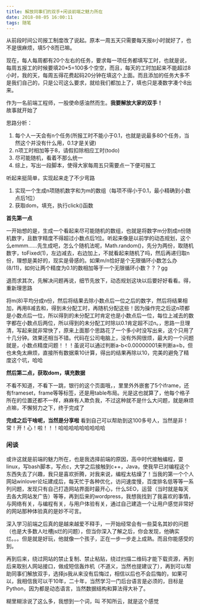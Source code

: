 ```yaml
---
title: 解放同事们的双手+闲谈前端之魅力所在
date: 2018-08-05 16:00:11
tags: 随笔
---
```

从前段时间公司报工制度改了说起。原本一周五天只需要每天报`8`小时就好了，也不是很麻烦，填5个8而已嘛。  

现在，每人每周都有20个左右的任务，要求每一项任务都填写工时，也就是说，每周五报工的时候要填20*5=100多个空空，而且，每天的工时加起来不能超过8小时，我的天，每周五得花费起码20分钟在填这个上面。而且添加的任务大多不是我们自己的，只是公司这么要求，就给我们都加上了，填也只是凑数字凑个8出来。  

作为一名前端工程师，一股使命感油然而生。**我要解放大家的双手！**  
故事就开始了
<!--more-->
思路分析：
1. 每个人一天会有n个任务(所报工时不能小于0.1，也就是说最多80个任务，当然这个并没有什么用，0.1才是关键)
2. n项工时相加等于8，请假扣除相应工时(todo)
3. 尽可能随机，看着不那么统一
4. 综上，写出一段脚本，使得大家每周五只需要点一下便可报工

听起来挺简单，实现起来走了不少弯路  
1. 实现一个生成n项随机数字和为m的数组（每项不得小于0.1，最小精确到小数点后1位）
2. 获取dom，填充，执行click()函数


**首先第一点**

一开始想的是，生成一个看起来尽可能随机的数组，也就是将数字m分割成n份随机数字，且数字精度不得超过小数点后1位。听起来像是以前学的动态规划，这个么emmm......先生成吧，怎么个随机法呢，Math.random()，先分为两份，取随机数字，toFixed(1)，左边减去，右边加上，不就看起来随机了吗，然后再递归取n份，理想是美好的，现实是骨感的。如果m/n恰好是个无限循环小数怎么办(8/11)，如何让两个精度为0.1的数相加等于一个无限循环小数？？？gg  

退而求其次，先解决问题再说，细节先放下，动态规划这块以后要好好看看。得，重新理思路

将m(8)平均分成n份，然后将结果去除小数点后一位之后的数字，然后将结果相加，再用8减去和，得到未分配工时，再随机分配这些！因为操作完之后这n项都是小数点后一位，所以得到的未分配工时肯定也是小数点后一位，每位上减去的数字都在小数点后两位，所以得到的未分配工时除以0.1肯定超不过n。，思路一旦理清，写起来就非常快了，原来上面那个思路花了一个多小时没写出来，这个只用了十几分钟。效果还相当不错。代码在公司电脑上，没有外网很烦，最大的一个问题就是，小数点精度问题！！！虽说可以通过判断a-b<0.00000001来判断a=b，但也未免太麻烦，直接所有数据乘10计算，得出的结果再除以10，完美的避免了精度这个坑，哈哈

**然后第二点，获取dom，填充数据**

不看不知道，不看下一跳，银行的这个页面哦，，里里外外嵌套了5个iframe，还有frameset，frame等等标签，还是用table布局。光是这也就算了，他每个格子所在的位置还都不一样，麻麻有人欺负我，不过这种就不是什么大问题，就是麻烦点嘛，不懈努力之下，终于完成了

**完成之后干啥呢，当然是分享啦**
看到自己可以帮助到这100多号人，当然是非！常！开！心！啦！！！哈哈哈哈哈哈哈哈哈

### 闲谈
或许这就是前端的魅力所在，也是我选择前端的原因，高中时代接触编程，耍linux，写bash脚本，写点c，大学之后接触到c++，Java，使我早已对编程这个东西失去了兴趣，我只是喜欢折腾，对我来说，编程太枯燥了！当我的第一个个人网站winlover论坛建成后，每天忙于各种优化，访问速度慢，百度排名低等等一系列问题，发现只有自己打造网站界面时最开心，什么SEO，运营（当时就是每天去各大网站发广告）等等，再到后来的wordpress，我想我找到了我喜欢的事情，与网络有关，与编程有关，与用户体验有关，通过自己建造一个让用户感觉非常好的网站那种体验真的是妙不可言。  

深入学习前端之后真的是越来越爱不释手，一开始经常会有一些莫名其妙的问题（也是大多数人吐槽js烂的问题），但当你深入了解之后，你会发现，他确实烂。。。但是就是好玩，他就像一个孩子，正在一步一步走上成熟。而且你能感受的到。  

再到后来，绕过网站的禁止复制、禁止粘贴，绕过扫描二维码才能下载资源，再到后来取别人网站接口，做成短信轰炸机（不道义，当然也提建议了），再到可以帮助同事们解放双手，选择js我从来没有后悔过，相信以后也不会后悔的，如果可以，我相信我可以干10年，二十年，当然学习一门后台语言是必须的，目标是Python，因为都是动态语言，当然数据结构和算法得大补了。  

糊里糊涂说了这么多，我想到一个词，叫 不知所云，就是这个感觉